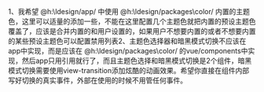 1、我希望 @h:\ldesign/app/ 中使用 @h:\ldesign/packages\color/ 内置的主题色，这里可以适量的添加一些，不能在这里配置几个主题色就把内置的预设主题色覆盖了，应该是合并内置的和用户设置的，如果用户不想要内置的或者不想要内置的某些预设主题色可以配置禁用列表2、主题色选择器和暗黑模式切换不应该在app中实现，而是应该在 @h:\ldesign/packages\color/ 的vue/components中实现，然后app只用引用就行了，而且主题色选择和暗黑模式切换是2个组件，暗黑模式切换需要使用view-transition添加炫酷的动画效果。希望你直接在组件内部写好切换的真实事件，外部在使用的时候不用管任何事件。
